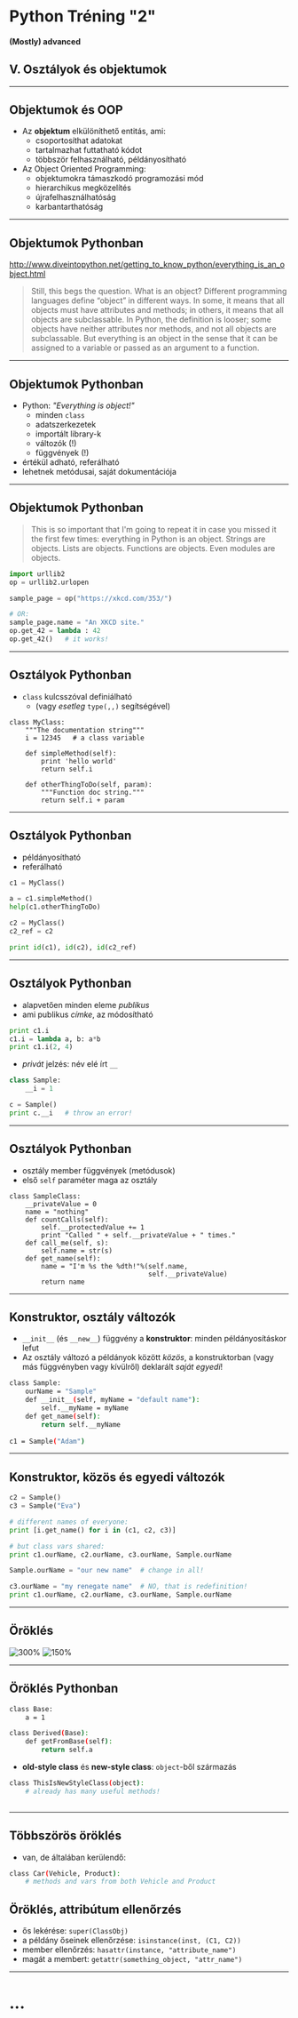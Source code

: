 <!-- $theme: gaia -->
<!-- page_number: false -->
<!-- footer: Péter Handbauer, version: 10/04 -->
<!-- $size: a1 -->


Python Tréning "2"
==============================

#### (Mostly) advanced

## V. Osztályok és objektumok

---
<!-- footer: Python tréning "2", V. Osztályok és objektumok -->
## Objektumok és OOP

 - Az **objektum** elkülöníthető entitás, ami:
    - csoportosíthat adatokat
    - tartalmazhat futtatható kódot
    - többször felhasználható, példányosítható
 - Az Object Oriented Programming:
    - objektumokra támaszkodó programozási mód
    - hierarchikus megközelítés
    - újrafelhasználhatóság
    - karbantarthatóság

---
## Objektumok Pythonban

http://www.diveintopython.net/getting_to_know_python/everything_is_an_object.html
> Still, this begs the question. What is an object? Different programming languages define “object” in different ways. In some, it means that all objects must have attributes and methods; in others, it means that all objects are subclassable. In Python, the definition is looser; some objects have neither attributes nor methods, and not all objects are subclassable. But everything is an object in the sense that it can be assigned to a variable or passed as an argument to a function.

---

## Objektumok Pythonban

 - Python: _"Everything is object!"_
    - minden `class`
    - adatszerkezetek
    - importált library-k
    - változók (!)
    - függvények (!)
 - értékül adható, referálható
 - lehetnek metódusai, saját dokumentációja

---

## Objektumok Pythonban

> This is so important that I'm going to repeat it in case you missed it the first few times: everything in Python is an object. Strings are objects. Lists are objects. Functions are objects. Even modules are objects.

```python
import urllib2
op = urllib2.urlopen

sample_page = op("https://xkcd.com/353/")

# OR:
sample_page.name = "An XKCD site."
op.get_42 = lambda : 42
op.get_42()   # it works!
```
---

## Osztályok Pythonban

 - `class` kulcsszóval definiálható
    - (vagy _esetleg_ `type(,,)` segítségével)

```
class MyClass:
    """The documentation string"""
    i = 12345   # a class variable

    def simpleMethod(self):
        print 'hello world'
        return self.i
        
    def otherThingToDo(self, param):
    	"""Function doc string."""
    	return self.i + param
```
---

## Osztályok Pythonban

 - példányosítható
 - referálható
```python
c1 = MyClass()

a = c1.simpleMethod()
help(c1.otherThingToDo)

c2 = MyClass()
c2_ref = c2

print id(c1), id(c2), id(c2_ref)

```

---

## Osztályok Pythonban

 - alapvetően minden eleme _publikus_
 - ami publikus _címke_, az módosítható

```python
print c1.i
c1.i = lambda a, b: a*b
print c1.i(2, 4)
```
 - _privát_ jelzés: név elé írt `__`
```python
class Sample:
    __i = 1

c = Sample()
print c.__i   # throw an error!
```

---

## Osztályok Pythonban

 - osztály member függvények (metódusok)
 - első `self` paraméter maga az osztály
```
class SampleClass:
    __privateValue = 0
    name = "nothing"
    def countCalls(self):
    	self.__protectedValue += 1
        print "Called " + self.__privateValue + " times."
    def call_me(self, s):
    	self.name = str(s)
    def get_name(self):
    	name = "I'm %s the %dth!"%(self.name,
                                   self.__privateValue)
    	return name
```
---

## Konstruktor, osztály változók

 - `__init__` (és `__new__`) függvény a **konstruktor**: minden példányosításkor lefut
 - Az osztály változó a példányok között _közös_, a konstruktorban (vagy más függvényben vagy kívülről) deklarált _saját egyedi_!

```bash
class Sample:
    ourName = "Sample"
    def __init__(self, myName = "default name"):
        self.__myName = myName
    def get_name(self):
        return self.__myName
        
c1 = Sample("Adam")   
```
---

## Konstruktor, közös és egyedi változók

```python
c2 = Sample()
c3 = Sample("Eva")

# different names of everyone:
print [i.get_name() for i in (c1, c2, c3)]

# but class vars shared:
print c1.ourName, c2.ourName, c3.ourName, Sample.ourName

Sample.ourName = "our new name"  # change in all!

c3.ourName = "my renegate name"  # NO, that is redefinition!
print c1.ourName, c2.ourName, c3.ourName, Sample.ourName

```
---

## Öröklés

![300%](img/the_larch.jpg) ![150%](img/animal_hierarchy.jpg)

---

## Öröklés Pythonban

```bash
class Base:
    a = 1

class Derived(Base):
    def getFromBase(self):
        return self.a
```
 - **old-style class** és **new-style class**: `object`-ből származás

```bash
class ThisIsNewStyleClass(object):
    # already has many useful methods!
    
```

---
## Többszörös öröklés

 - van, de általában kerülendő:
```bash
class Car(Vehicle, Product):
    # methods and vars from both Vehicle and Product
```
## Öröklés, attribútum ellenőrzés
 - ős lekérése: `super(ClassObj)`
 - a példány őseinek ellenőrzése: `isinstance(inst, (C1, C2))`
 - member ellenőrzés: `hasattr(instance, "attribute_name")`
 - magát a membert: `getattr(something_object, "attr_name")`

---

# ...